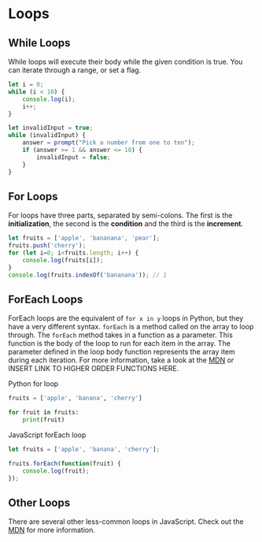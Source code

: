 
# Loops


## While Loops

While loops will execute their body while the given condition is true. You can iterate through a range, or set a flag.

```javascript
let i = 0;
while (i < 10) {
    console.log(i);
    i++;
}
```


```javascript
let invalidInput = true;
while (invalidInput) {
    answer = prompt("Pick a number from one to ten");
    if (answer >= 1 && answer <= 10) {
        invalidInput = false;
    }
}
```


## For Loops

For loops have three parts, separated by semi-colons. The first is the **initialization**, the second is the **condition** and the third is the **increment**.

```javascript
let fruits = ['apple', 'bananana', 'pear'];
fruits.push('cherry');
for (let i=0; i<fruits.length; i++) {
    console.log(fruits[i]);
}
console.log(fruits.indexOf('bananana')); // 1
```


## ForEach Loops

ForEach loops are the equivalent of `for x in y` loops in Python, but they have a very different syntax. `forEach` is a method called on the array to loop through. The `forEach` method takes in a function as a parameter. This function is the body of the loop to run for each item in the array. The parameter defined in the loop body function represents the array item during each iteration. For more information, take a look at the [MDN](https://developer.mozilla.org/en-US/docs/Web/JavaScript/Reference/Global_Objects/Array/forEach) or INSERT LINK TO HIGHER ORDER FUNCTIONS HERE.

Python for loop
```python
fruits = ['apple', 'banana', 'cherry']

for fruit in fruits:
    print(fruit)
```

JavaScript forEach loop
```javascript
let fruits = ['apple', 'banana', 'cherry'];

fruits.forEach(function(fruit) {
    console.log(fruit);
});
```


## Other Loops

There are several other less-common loops in JavaScript. Check out the [MDN](https://developer.mozilla.org/en-US/docs/Web/JavaScript/Guide/Loops_and_iteration) for more information.
